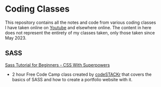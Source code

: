 # Coding Classes

This repository contains all the notes and code from various coding classes I have taken online on [Youtube](https://www.youtube.com/) and elsewhere online. The content in here does not represent the entirety of my classes taken, only those taken since May 2023.

## SASS
[Sass Tutorial for Beginners - CSS With Superpowers](https://www.youtube.com/watch?v=_a5j7KoflTs)

+ 2 hour Free Code Camp class created by [codeSTACKr](https://www.youtube.com/codeSTACKr) that covers the basics of SASS and how to create a portfolio website with it.
